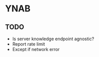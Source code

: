 # YNAB

## TODO

- Is server knowledge endpoint agnostic?
- Report rate limit
- Except if network error